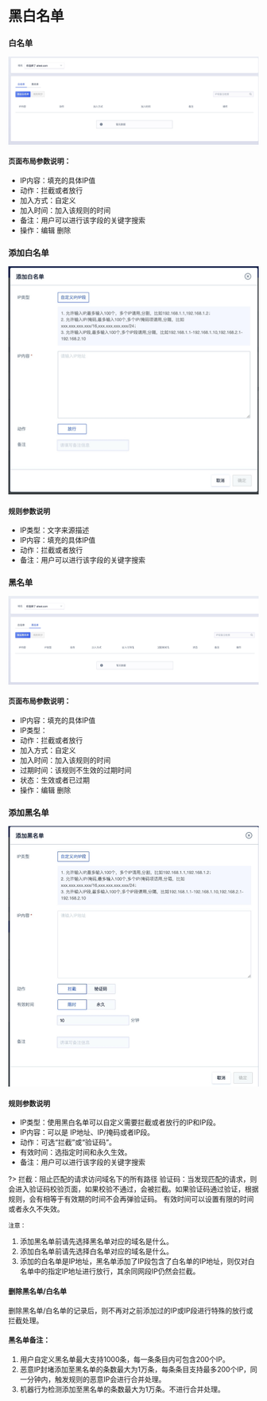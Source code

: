 

# 黑白名单

### 白名单
![](/images/15971406826966.jpg)

#### 页面布局参数说明：

  - IP内容：填充的具体IP值
  - 动作：拦截或者放行
  - 加入方式：自定义
  - 加入时间：加入该规则的时间
  - 备注：用户可以进行该字段的关键字搜索
  - 操作：编辑 删除

### 添加白名单
![](/images/15971453065868.jpg)

#### 规则参数说明
  
  - IP类型：文字来源描述
  - IP内容：填充的具体IP值
  - 动作：拦截或者放行
  - 备注：用户可以进行该字段的关键字搜索

### 黑名单
![-w1259](/images/15971407343027.jpg)

#### 页面布局参数说明：

  - IP内容：填充的具体IP值
  - IP类型：
  - 动作：拦截或者放行
  - 加入方式：自定义
  - 加入时间：加入该规则的时间
  - 过期时间：该规则不生效的过期时间
  - 状态：生效或者已过期
  - 操作：编辑 删除

### 添加黑名单
![](/images/15971407459369.jpg)

#### 规则参数说明

  - IP类型：使用黑白名单可以自定义需要拦截或者放行的IP和IP段。
  - IP内容：可以是 IP地址、IP/掩码或者IP段。
  - 动作：可选“拦截”或“验证码”。
  - 有效时间：选指定时间和永久生效。
  - 备注：用户可以进行该字段的关键字搜索

?> 拦截：阻止匹配的请求访问域名下的所有路径
验证码：当发现匹配的请求，则会进入验证码校验页面，如果校验不通过，会被拦截。如果验证码通过验证，根据规则，会有相等于有效期的时间不会再弹验证码。
有效时间可以设置有限的时间或者永久不失效。

`注意：`
1. 添加黑名单前请先选择黑名单对应的域名是什么。
2. 添加白名单前请先选择白名单对应的域名是什么。
3. 添加的白名单是IP地址，黑名单添加了IP段包含了白名单的IP地址，则仅对白名单中的指定IP地址进行放行，其余同网段IP仍然会拦截。

#### 删除黑名单/白名单
删除黑名单/白名单的记录后，则不再对之前添加过的IP或IP段进行特殊的放行或拦截处理。

#### 黑名单备注：
1. 用户自定义黑名单最大支持1000条，每一条条目内可包含200个IP。
2. 恶意IP封堵添加至黑名单的条数最大为1万条，每条条目支持最多200个IP，同一分钟内，触发规则的恶意IP会进行合并处理。
3. 机器行为检测添加至黑名单的条数最大为1万条。不进行合并处理。


